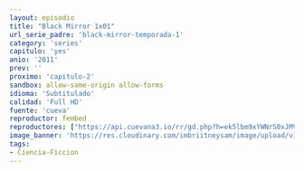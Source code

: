 ```yaml
---
layout: episodio
title: "Black Mirror 1x01"
url_serie_padre: 'black-mirror-temporada-1'
category: 'series'
capitulo: 'yes'
anio: '2011'
prev: ''
proximo: 'capitulo-2'
sandbox: allow-same-origin allow-forms
idioma: 'Subtitulado'
calidad: 'Full HD'
fuente: 'cueva'
reproductor: fembed
reproductores: ["https://api.cuevana3.io/rr/gd.php?h=ek5lbm9xYWNrS0xJMVp5b21KREk0dFBLbjVkaHhkRGdrOG1jbnBpUnhhS1Z6SVNyaUxiUTNOYXlnWGVObDdESnQ4eWRZbmZOdEtuVHRheWxwTnZIdGRxU3FadVkyUT09"]
image_banner: 'https://res.cloudinary.com/imbriitneysam/image/upload/v1547402294/black-banner-1-min.jpg'
tags:
- Ciencia-Ficcion
---
```












